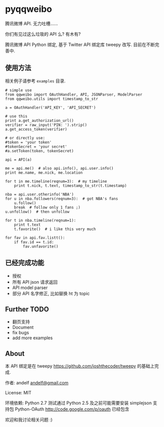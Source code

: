 pyqqweibo
=========

腾讯微博 API. 无力吐槽......

你们有见过这么垃圾的 API 么? 有木有?

腾讯微博 API Python 绑定, 基于 Twitter API 绑定库 tweepy 改写. 目前在不断完善中.

使用方法
--------

相关例子请参考 `examples` 目录.

	# simple use
	from qqweibo import OAuthHandler, API, JSONParser, ModelParser
	from qqweibo.utils import timestamp_to_str

	a = OAuthHandler('API_KEY', 'API_SECRET')

	# use this
	print a.get_authorization_url()
	verifier = raw_input('PIN: ').strip()
	a.get_access_token(verifier)

	# or directly use:
	#token = 'your token'
	#tokenSecret = 'your secret'
	#a.setToken(token, tokenSecret)

	api = API(a)

	me = api.me()  # also api.info(), api.user.info()
	print me.name, me.nick, me.location

	for t in me.timeline(reqnum=3):  # my timeline
		print t.nick, t.text, timestamp_to_str(t.timestamp)

	nba = api.user.otherinfo('NBA')
	for u in nba.followers(reqnum=3):  # got NBA's fans
		u.follow()
		break  # follow only 1 fans ;)
	u.unfollow()  # then unfollow

	for t in nba.timeline(reqnum=1):
		print t.text
		t.favorite()  # i like this very much

	for fav in api.fav.listt():
		if fav.id == t.id:
			fav.unfavorite()


已经完成功能
------------

* 授权
* 所有 API json 请求返回
* API model parser
* 部分 API 名字修正, 比如替换 ht 为 topic

Further TODO
------------

* 翻页支持
* Document
* fix bugs
* add more examples

About
-----

本 API 绑定是在 tweepy <https://github.com/joshthecoder/tweepy> 的基础上完成.

作者: andelf <andelf@gmail.com>

License: MIT

环境依赖:
	Python 2.7 测试通过
	Python 2.5 及之前可能需要安装 simplejson 支持包
	Python-OAuth <http://code.google.com/p/oauth> 已经包含

欢迎和我讨论相关问题 :)

